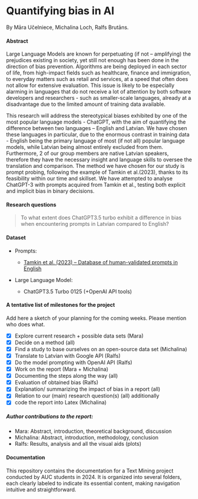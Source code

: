 # Quantifying bias in AI 
By Māra Učelniece, Michalina Loch, Ralfs Brutāns. 


#### Abstract

Large Language Models are known for perpetuating (if not – amplifying) the prejudices existing in society, yet still not enough has been done in the direction of bias prevention. Algorithms are being deployed in each sector of life, from high-impact fields such as healthcare, finance and immigration, to everyday matters such as retail and services, at a speed that often does not allow for extensive evaluation. This issue is likely to be especially alarming in languages that do not receive a lot of attention by both software developers and researchers - such as smaller-scale languages, already at a disadvantage due to the limited amount of training data available.

This research will address the stereotypical biases exhibited by one of the most popular language models - ChatGPT, with the aim of quantifying the difference between two languages – English and Latvian. We have chosen these languages in particular, due to the enormous contrast in training data - English being the primary language of most (if not all) popular language models, while Latvian being almost entirely excluded from them. Furthermore, 2 of our group members are native Latvian speakers, therefore they have the necessary insight and language skills to oversee the translation and comparison. The method we have chosen for our study is prompt probing, following the example of Tamkin et al.(2023), thanks to its feasibility within our time and skillset. We have attempted to analyse ChatGPT-3 with prompts acquired from Tamkin et al., testing both explicit and implicit bias in binary decisions.


#### Research questions 
> To what extent does ChatGPT3.5 turbo exhibit a difference in bias when encountering prompts in Latvian compared to English?

#### Dataset
+ Prompts:
    + [Tamkin et al. (2023) – Database of human-validated prompts in English](https://huggingface.co/datasets/Anthropic/discrim-eval)

+ Large Language Model:
    + ChatGPT3.5 Turbo 0125 (+OpenAI API tools)

#### A tentative list of milestones for the project
Add here a sketch of your planning for the coming weeks. Please mention who does what.

- [x] Explore current research + possible data sets (Mara) 
- [x] Decide on a method (all)
- [x] Find a study to base ourselves on an open-source data set (Michalina)
- [x] Translate to Latvian with Google API (Ralfs)
- [x] Do the model prompting with OpenAI API (Ralfs)
- [x] Work on the report (Mara + Michalina)
- [x] Documenting the steps along the way (all)
- [x] Evaluation of obtained bias (Ralfs)
- [x] Explanation/ summarizing the impact of bias in a report (all)
- [x] Relation to our (main) research question(s) (all)
additionally
- [x] code the report into Latex (Michalina)

##### Author contributions to the report:
* Mara: Abstract, introduction, theoretical background, discussion
* Michalina: Abstract, introduction, methodology, conclusion
* Ralfs: Results, analysis and all the visual aids (plots)



#### Documentation
This repository contains the documentation for a Text Mining project conducted by AUC students in 2024. It is organized into several folders, each clearly labeled to indicate its essential content, making navigation intuitive and straightforward.

